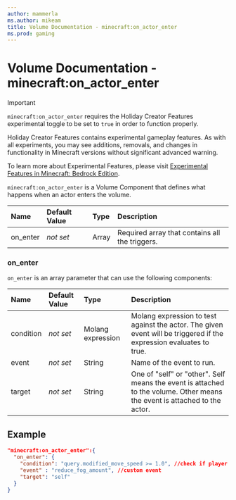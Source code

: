 ```yaml
---
author: mammerla
ms.author: mikeam
title: Volume Documentation - minecraft:on_actor_enter
ms.prod: gaming
---
```


# Volume Documentation -  minecraft:on_actor_enter

>[!IMPORTANT]
> `minecraft:on_actor_enter` requires the Holiday Creator Features experimental toggle to be set to `true` in order to function properly.
>
>Holiday Creator Features contains experimental gameplay features. As with all experiments, you may see additions, removals, and changes in functionality in Minecraft versions without significant advanced warning.
>
>To learn more about Experimental Features, please visit [Experimental Features in Minecraft: Bedrock Edition](../../../../../Documents/ExperimentalFeaturesToggle.md).

`minecraft:on_actor_enter` is a Volume Component that defines what happens when an actor enters the volume.

| Name| Default Value| Type| Description |
|:----------|:----------|:----------|:----------|
|on_enter |*not set* |Array | Required array that contains all the triggers.|

### on_enter

`on_enter` is an array parameter that can use the following components:

| Name| Default Value| Type| Description |
|:----------|:----------|:----------|:----------|
| condition| *not set*| Molang expression| Molang expression to test against the actor. The given event will be triggered if the expression evaluates to true.|
| event| *not set*| String| Name of the event to run.|
| target| *not set* | String| One of "self" or "other". Self means the event is attached to the volume. Other means the event is attached to the actor.|

## Example

```json
"minecraft:on_actor_enter":{
  "on_enter": {
    "condition": "query.modified_move_speed >= 1.0", //check if player is sprinting
    "event" : "reduce_fog_amount", //custom event
    "target": "self"
  }
}
```
